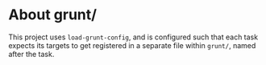 # About grunt/

This project uses `load-grunt-config`, and is configured such that each task expects its targets to get registered in a 
separate file within `grunt/`, named after the task.